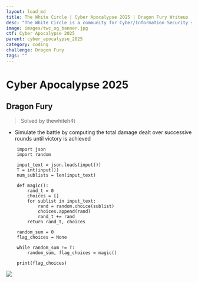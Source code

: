 ```yaml
---
layout: load_md
title: The White Circle | Cyber Apocalypse 2025 | Dragon Fury Writeup
desc: "The White Circle is a community for Cyber/Information Security students, enthusiasts and professionals. You can discuss anything related to Security, share your knowledge with others, get help when you need it and proceed further in your journey with amazing people from all over the world."
image: images/twc_og_banner.jpg
ctf: Cyber Apocalypse 2025
parent: cyber_apocalypse_2025
category: coding
challenge: Dragon Fury
tags: ""
---
```


<h1 class="heading card-title white-text">Cyber Apocalypse 2025</h1>


## Dragon Fury
> Solved by thewhiteh4t


- Simulate the battle by computing the total damage dealt over successive rounds until victory is achieved

```
    import json
    import random
    
    input_text = json.loads(input())
    T = int(input())
    num_sublists = len(input_text)
    
    def magic():
        rand_t = 0
        choices = []
        for sublist in input_text:
            rand = random.choice(sublist)
            choices.append(rand)
            rand_t += rand
        return rand_t, choices
    
    random_sum = 0
    flag_choices = None
    
    while random_sum != T:
        random_sum, flag_choices = magic()
    
    print(flag_choices)
```

![](https://i.imgur.com/2po9B6B.png)


